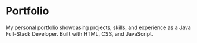 # Portfolio
My personal portfolio showcasing projects, skills, and experience as a Java Full-Stack Developer. Built with HTML, CSS, and JavaScript.
